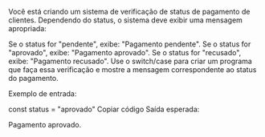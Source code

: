 Você está criando um sistema de verificação de status de pagamento de clientes. Dependendo do status, o sistema deve exibir uma mensagem apropriada:

Se o status for "pendente", exibe: "Pagamento pendente".
Se o status for "aprovado", exibe: "Pagamento aprovado".
Se o status for "recusado", exibe: "Pagamento recusado".
Use o switch/case para criar um programa que faça essa verificação e mostre a mensagem correspondente ao status do pagamento.

Exemplo de entrada:

const status = "aprovado"
Copiar código
Saída esperada:

Pagamento aprovado.